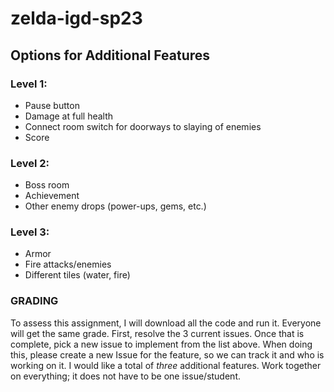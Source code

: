 # zelda-igd-sp23

## Options for Additional Features

### Level 1:
- Pause button
- Damage at full health
- Connect room switch for doorways to slaying of enemies
- Score

### Level 2:
- Boss room
- Achievement
- Other enemy drops (power-ups, gems, etc.)

### Level 3:
- Armor
- Fire attacks/enemies
- Different tiles (water, fire)

### GRADING

To assess this assignment, I will download all the code and run it. Everyone will get the same grade. First, resolve the 3 current issues. Once that is complete, pick a new issue to implement from the list above. When doing this, please create a new Issue for the feature, so we can track it and who is working on it. I would like a total of *three* additional features. Work together on everything; it does not have to be one issue/student.
